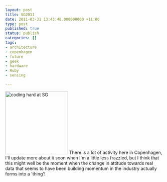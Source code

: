 ```yaml
---
layout: post
title: SG2011
date: 2011-03-31 13:43:48.000000000 +11:00
type: post
published: true
status: publish
categories: []
tags:
- architecture
- copenhagen
- future
- geek
- hardware
- Ruby
- sensing

---
```

<p><img class="alignleft" src="{{ site.baseurl }}/assets/P3310032.JPG" alt="coding hard at SG" width="200" /> There is a lot of activity here in Copenhagen, I'll update more about it soon when I'm a little less frazzled, but I think that this might well be the moment when the change in attitude towards real data that seems to have been building momentum in the industry actually forms into a 'thing'!</p>

